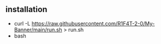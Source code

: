 ## installation

   -   curl -L https://raw.githubusercontent.com/R1F4T-2-0/My-Banner/main/run.sh > run.sh
   -   bash 
